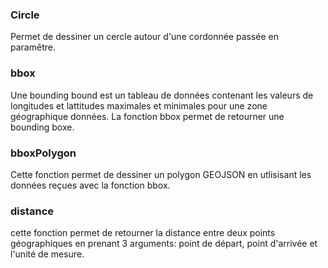 ### Circle
Permet de dessiner un cercle autour d'une cordonnée passée en paramêtre. 

### bbox
Une bounding bound est un tableau de données contenant les valeurs de longitudes et lattitudes maximales et minimales pour une zone géographique données. La fonction bbox permet de retourner une bounding boxe. 

### bboxPolygon 
Cette fonction permet de dessiner un polygon GEOJSON en utlisisant les données reçues avec la fonction bbox. 

### distance
cette fonction permet de retourner la distance entre deux points géographiques en prenant 3 arguments: point de départ, point d'arrivée et l'unité de mesure. 

